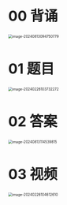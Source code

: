 # 00 背诵

<img src="https://cvp.oss-cn-shanghai.aliyuncs.com/202408130947873.png" alt="image-20240813094750779" style="zoom:50%;" />



# 01 题目

<img src="https://cvp.oss-cn-shanghai.aliyuncs.com/picgo/202402261037335.png" alt="image-20240226103732272" style="zoom:50%;" />



# 02 答案

<img src="https://cvp.oss-cn-shanghai.aliyuncs.com/202408131145869.png" alt="image-20240813114539815" style="zoom:50%;" />



# 03 视频

<img src="https://cvp.oss-cn-shanghai.aliyuncs.com/picgo/202402261046675.png" alt="image-20240226104612610" style="zoom:50%;" />